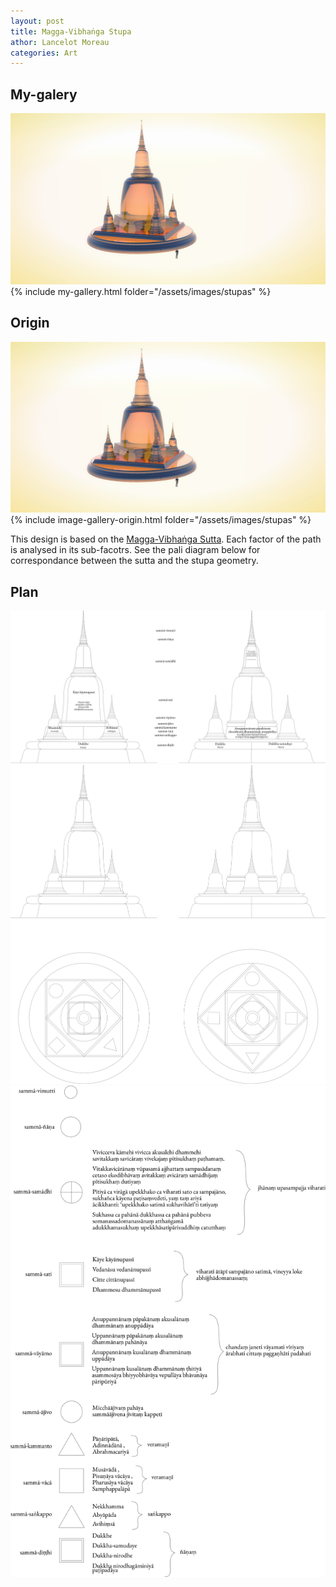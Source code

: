 ```yaml
---
layout: post
title: Magga-Vibhaṅga Stupa
athor: Lancelot Moreau
categories: Art
---
```


## My-galery

![sutpa1](/assets/images/stupaa.jpg)
{% include my-gallery.html folder="/assets/images/stupas" %}

## Origin

![sutpa1](/assets/images/stupaa.jpg)
{% include image-gallery-origin.html folder="/assets/images/stupas" %}

This design is based on the [Magga-Vibhaṅga Sutta](https://www.dhammatalks.org/suttas/SN/SN45_8.html). Each factor of the path is analysed in its sub-facotrs. See the pali diagram below for correspondance between the sutta and the stupa geometry.

## Plan 

![sutpa5](/assets/images/stupafront.png)
![sutpa6](/assets/images/stupatop.png)
![sutpa4](/assets/images/stupa2.png)
